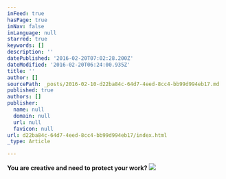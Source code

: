 ```yaml
---
inFeed: true
hasPage: true
inNav: false
inLanguage: null
starred: true
keywords: []
description: ''
datePublished: '2016-02-20T07:02:28.200Z'
dateModified: '2016-02-20T06:24:00.935Z'
title: ''
author: []
sourcePath: _posts/2016-02-10-d22ba84c-64d7-4eed-8cc4-bb99d994eb17.md
published: true
authors: []
publisher:
  name: null
  domain: null
  url: null
  favicon: null
url: d22ba84c-64d7-4eed-8cc4-bb99d994eb17/index.html
_type: Article

---
```

**You are creative and need to protect your work?**
![](https://s3-us-west-2.amazonaws.com/the-grid-img/p/e0ac6e5b96b4b42f432192154c053cb453150f20.jpg)